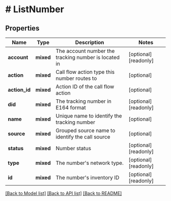 # # ListNumber

## Properties

Name | Type | Description | Notes
------------ | ------------- | ------------- | -------------
**account** | **mixed** | The account number the tracking number is located in | [optional] [readonly]
**action** | **mixed** | Call flow action type this number routes to | [optional]
**action_id** | **mixed** | Action ID of the call flow action | [optional]
**did** | **mixed** | The tracking number in E164 format | [optional] [readonly]
**name** | **mixed** | Unique name to identify the tracking number | [optional]
**source** | **mixed** | Grouped source name to identify the call source | [optional]
**status** | **mixed** | Number status | [optional] [readonly]
**type** | **mixed** | The number&#39;s network type. | [optional] [readonly]
**id** | **mixed** | The number&#39;s inventory ID | [optional] [readonly]

[[Back to Model list]](../../README.md#models) [[Back to API list]](../../README.md#endpoints) [[Back to README]](../../README.md)
